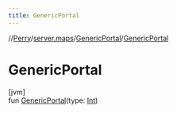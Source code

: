 ```yaml
---
title: GenericPortal
---
```

//[Perry](../../../index.html)/[server.maps](../index.html)/[GenericPortal](index.html)/[GenericPortal](-generic-portal.html)



# GenericPortal



[jvm]\
fun [GenericPortal](-generic-portal.html)(type: [Int](https://kotlinlang.org/api/latest/jvm/stdlib/kotlin/-int/index.html))




